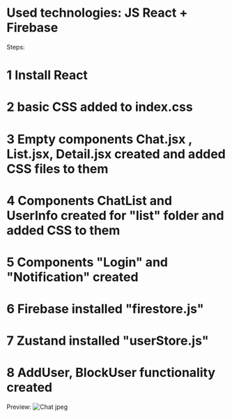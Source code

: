 # Used technologies: JS React + Firebase

Steps:

# 1 Install React 
# 2 basic CSS added to index.css
# 3 Empty components Chat.jsx , List.jsx, Detail.jsx created and added CSS files to them
# 4 Components ChatList and UserInfo created for "list" folder and added CSS to them
# 5 Components "Login" and "Notification" created
# 6 Firebase installed "firestore.js"
# 7 Zustand installed "userStore.js"
# 8 AddUser, BlockUser functionality created
Preview:
![Chat jpeg](https://github.com/user-attachments/assets/00ff7bf8-1500-463d-856a-dbd4a6ce4f73)

